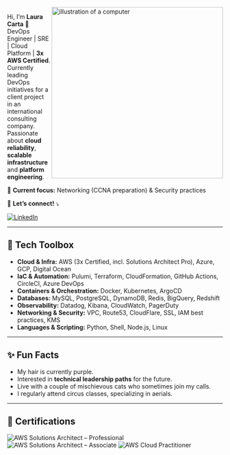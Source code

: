 <img src="https://raw.githubusercontent.com/MicaelliMedeiros/micaellimedeiros/master/image/computer-illustration.png" alt="illustration of a computer" min-width="400px" max-width="400px" width="400px" align="right">

<p align="left"> 
  Hi, I’m <strong>Laura Carta</strong> 👋<br>
  DevOps Engineer | SRE | Cloud Platform | <strong>3x AWS Certified</strong>.<br>
  Currently leading DevOps initiatives for a client project in an international consulting company.<br>
  Passionate about <strong>cloud reliability</strong>, <strong>scalable infrastructure</strong> and <strong>platform engineering</strong>.  
</p>

<p align="left">
  💼 <strong>Current focus:</strong> Networking (CCNA preparation) & Security practices
</p>

<p align="left">
  💌 <strong>Let’s connect!</strong> ⤵️  
</p>

<p align="left">
  <a href="https://linkedin.com/in/laura-carta" title="LinkedIn">
  <img src="https://img.shields.io/badge/-Linkedin-0e76a8?style=flat-square&logo=Linkedin&logoColor=white&link=https://linkedin.com/in/laura-carta" alt="LinkedIn"/></a>
</p> 

---

## 🔧 Tech Toolbox  

- **Cloud & Infra:** AWS (3x Certified, incl. Solutions Architect Pro), Azure, GCP, Digital Ocean  
- **IaC & Automation:** Pulumi, Terraform, CloudFormation, GitHub Actions, CircleCI, Azure DevOps  
- **Containers & Orchestration:** Docker, Kubernetes, ArgoCD  
- **Databases:** MySQL, PostgreSQL, DynamoDB, Redis, BigQuery, Redshift  
- **Observability:** Datadog, Kibana, CloudWatch, PagerDuty  
- **Networking & Security:** VPC, Route53, CloudFlare, SSL, IAM best practices, KMS  
- **Languages & Scripting:** Python, Shell, Node.js, Linux  

---

## ✨ Fun Facts
- My hair is currently purple. 
- Interested in **technical leadership paths** for the future.  
- Live with a couple of mischievous cats who sometimes join my calls.
- I regularly attend circus classes, specializing in aerials.   

---

## 🏅 Certifications
![AWS Solutions Architect – Professional](https://img.shields.io/badge/AWS%20Solutions%20Architect%20Professional-232F3E?style=flat&logo=amazonaws&logoColor=white)
![AWS Solutions Architect – Associate](https://img.shields.io/badge/AWS%20Solutions%20Architect%20Associate-232F3E?style=flat&logo=amazonaws&logoColor=white)
![AWS Cloud Practitioner](https://img.shields.io/badge/AWS%20Cloud%20Practitioner-232F3E?style=flat&logo=amazonaws&logoColor=white)
